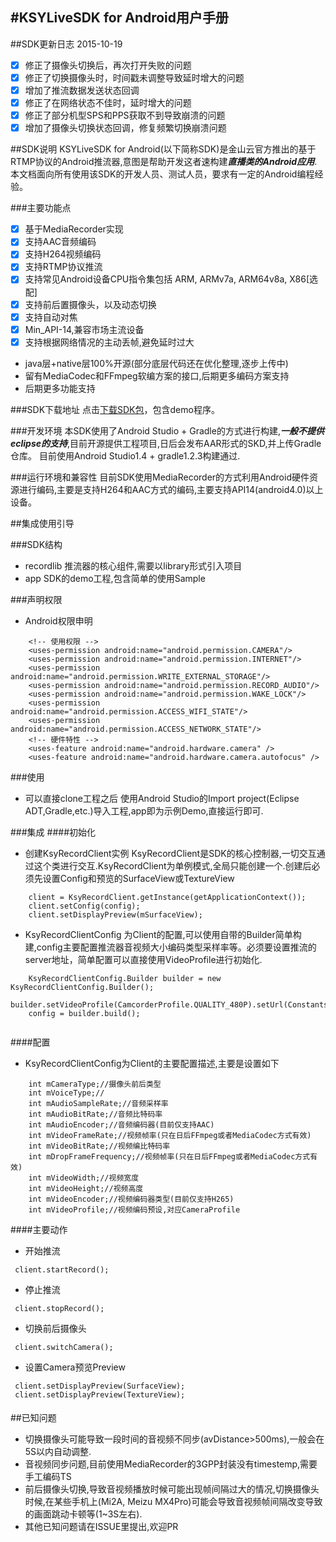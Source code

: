 #KSYLiveSDK for Android用户手册
---
##SDK更新日志
  2015-10-19

  - [x]  修正了摄像头切换后，再次打开失败的问题
  - [x]  修正了切换摄像头时，时间戳未调整导致延时增大的问题
  - [x]  增加了推流数据发送状态回调
  - [x]  修正了在网络状态不佳时，延时增大的问题
  - [x]  修正了部分机型SPS和PPS获取不到导致崩溃的问题
  - [x]  增加了摄像头切换状态回调，修复频繁切换崩溃问题

##SDK说明
KSYLiveSDK for Android(以下简称SDK)是金山云官方推出的基于RTMP协议的Android推流器,意图是帮助开发这者速构建***直播类的Android应用***.本文档面向所有使用该SDK的开发人员、测试人员，要求有一定的Android编程经验。

###主要功能点
  - [x] 基于MediaRecorder实现
  - [x] 支持AAC音频编码 
  - [x] 支持H264视频编码 
  - [x] 支持RTMP协议推流
  - [x] 支持常见Android设备CPU指令集包括 ARM, ARMv7a, ARM64v8a, X86[选配]
  - [x] 支持前后置摄像头，以及动态切换 
  - [x] 支持自动对焦
  - [x] Min_API-14,兼容市场主流设备
  - [x] 支持根据网络情况的主动丢帧,避免延时过大
  - java层+native层100%开源(部分底层代码还在优化整理,逐步上传中)
  - 留有MediaCodec和FFmpeg软编方案的接口,后期更多编码方案支持
  - 后期更多功能支持
  
###SDK下载地址
点击[下载SDK包](https://github.com/ks3sdk/KSYLiveAndroidSDK "我们使用githu进行托管")，包含demo程序。

###开发环境
本SDK使用了Android Studio + Gradle的方式进行构建,***一般不提供eclipse的支持***,目前开源提供工程项目,日后会发布AAR形式的SKD,并上传Gradle仓库。
目前使用Android Studio1.4 + gradle1.2.3构建通过.

###运行环境和兼容性
目前SDK使用MediaRecorder的方式利用Android硬件资源进行编码,主要是支持H264和AAC方式的编码,主要支持API14(android4.0)以上设备。

##集成使用引导

###SDK结构
- recordlib 推流器的核心组件,需要以library形式引入项目
- app SDK的demo工程,包含简单的使用Sample

###声明权限
- Android权限申明

```
	<!-- 使用权限 -->
    <uses-permission android:name="android.permission.CAMERA"/>
    <uses-permission android:name="android.permission.INTERNET"/>
    <uses-permission android:name="android.permission.WRITE_EXTERNAL_STORAGE"/>
    <uses-permission android:name="android.permission.RECORD_AUDIO"/>
    <uses-permission android:name="android.permission.WAKE_LOCK"/>
    <uses-permission android:name="android.permission.ACCESS_WIFI_STATE"/>
    <uses-permission android:name="android.permission.ACCESS_NETWORK_STATE"/>
	<!-- 硬件特性 -->
    <uses-feature android:name="android.hardware.camera" />
    <uses-feature android:name="android.hardware.camera.autofocus" />
```

###使用

- 可以直接clone工程之后 使用Android Studio的Import project(Eclipse ADT,Gradle,etc.)导入工程,app即为示例Demo,直接运行即可.

###集成
####初始化

- 创建KsyRecordClient实例 KsyRecordClient是SDK的核心控制器,一切交互通过这个类进行交互.KsyRecordClient为单例模式,全局只能创建一个.创建后必须先设置Config和预览的SurfaceView或TextureView

```
	client = KsyRecordClient.getInstance(getApplicationContext());
	client.setConfig(config);
	client.setDisplayPreview(mSurfaceView);

```
- KsyRecordClientConfig 为Client的配置,可以使用自带的Builder简单构建,config主要配置推流器音视频大小编码类型采样率等。必须要设置推流的server地址，简单配置可以直接使用VideoProfile进行初始化.

```
	KsyRecordClientConfig.Builder builder = new KsyRecordClientConfig.Builder();
	builder.setVideoProfile(CamcorderProfile.QUALITY_480P).setUrl(Constants.URL_DEFAULT);
	config = builder.build();
		
```

####配置

- KsyRecordClientConfig为Client的主要配置描述,主要是设置如下

```
    int mCameraType;//摄像头前后类型
    int mVoiceType;//
    int mAudioSampleRate;//音频采样率
    int mAudioBitRate;//音频比特码率
    int mAudioEncoder;//音频编码器(目前仅支持AAC)
    int mVideoFrameRate;//视频帧率(只在日后FFmpeg或者MediaCodec方式有效)
    int mVideoBitRate;//视频编比特码率
    int mDropFrameFrequency;//视频帧率(只在日后FFmpeg或者MediaCodec方式有效)
    int mVideoWidth;//视频宽度
    int mVideoHeight;//视频高度
    int mVideoEncoder;//视频编码器类型(目前仅支持H265)
    int mVideoProfile;//视频编码预设,对应CameraProfile
```

####主要动作

- 开始推流
```
 client.startRecord();
```

- 停止推流
```
 client.stopRecord();
```

- 切换前后摄像头
```
 client.switchCamera();
```

- 设置Camera预览Preview
```
 client.setDisplayPreview(SurfaceView);
 client.setDisplayPreview(TextureView);
```

####

##已知问题
- 切换摄像头可能导致一段时间的音视频不同步(avDistance>500ms),一般会在5S以内自动调整.
- 音视频同步问题,目前使用MediaRecorder的3GPP封装没有timestemp,需要手工编码TS
- 前后摄像头切换,导致音视频播放时候可能出现帧间隔过大的情况,切换摄像头时候,在某些手机上(Mi2A, Meizu MX4Pro)可能会导致音视频帧间隔改变导致的画面跳动卡顿等(1~3S左右).
- 其他已知问题请在ISSUE里提出,欢迎PR
